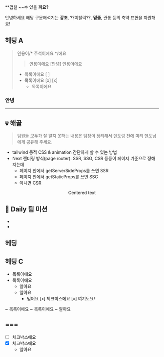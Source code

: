 **겹칠 ~~수 있을 __까요?__

>
>

안녕하세요 해당 구문해석기는 **강조**, ??이탈릭??, __밑줄__, ~~관통~~ 등의 축약 표현을 지원해요!

## 헤딩 A

> 인용이/* 주석이에요 */에요
> > 인용이에요 [안녕]
> 인용이에요
> - 목록이에요 [ ]
> - 목록이에요 [x] [x]
>     - 목록이에요

### 안녕

---

## 💀 해골

> 팀원들 모두가 잘 알지 못하는 내용은 팀장이 정리해서 멘토링 전에 미리 멘토님에게 공유해 주세요.

- tailwind 동적 CSS & animation 간단하게 할 수 있는 방법
- Next 렌더링 방식(page router): SSR, SSG, CSR 등등이 페이지 기준으로 정해지는데
    - 페이지 안에서 getServerSideProps를 쓰면 SSR
    - 페이지 안에서 getStaticProps를 쓰면 SSG
    - 아니면 CSR

<p style="text-align: center;">Centered text</p>

## 💬 Daily 팀 미션

> 
>


- 
- 

## 헤딩

## 헤딩 C

- 목록이에요
- 목록이에요
    - 알아요
    - 알아요
        - 믿어요
    [x] 체크박스에요 [x] 여기도요!

~ 목록이에요
~ 목록이에요
    ~ 알아요

===
---

- [ ] 체크박스에요
- [x] 체크박스에요
    - 알아요
